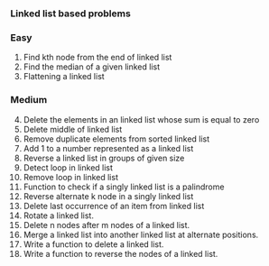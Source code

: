 ### Linked list based problems

### Easy
1. Find kth node from the end of linked list
2. Find the median of a given linked list
3. Flattening a linked list

### Medium
4. Delete the elements in an linked list whose sum is equal to zero
5. Delete middle of linked list
6. Remove duplicate elements from sorted linked list
7. Add 1 to a number represented as a linked list
8. Reverse a linked list in groups of given size
9.  Detect loop in linked list
10. Remove loop in linked list
11. Function to check if a singly linked list is a palindrome
12. Reverse alternate k node in a singly linked list
13. Delete last occurrence of an item from linked list
14. Rotate a linked list.
15. Delete n nodes after m nodes of a linked list.
16. Merge a linked list into another linked list at alternate positions.
17. Write a function to delete a linked list.
18. Write a function to reverse the nodes of a linked list.